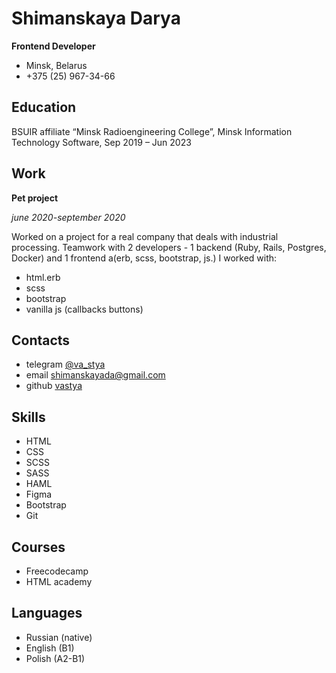 # Shimanskaya Darya
**Frontend  Developer**
* Minsk, Belarus
* +375 (25) 967-34-66

## Education
BSUIR affiliate  “Minsk Radioengineering College”,
Minsk  Information Technology Software,
Sep 2019 – Jun 2023

## Work
**Pet project**

_june 2020-september 2020_

 Worked on a project for a real company that deals with industrial processing.
Teamwork with 2 developers - 1 backend (Ruby, Rails, Postgres, Docker) and 1 frontend а(erb, scss, bootstrap, js.)
I worked with:

- html.erb
- scss
- bootstrap
- vanilla js (callbacks buttons)

## Contacts 
- telegram [@va_stya](https://t.me/va_stya)
- email shimanskayada@gmail.com
- github [vastya](https://github.com/vastya)

## Skills
- HTML
- CSS 
- SCSS
- SASS
- HAML
- Figma
- Bootstrap
- Git

## Courses
- Freecodecamp
- HTML academy

## Languages
- Russian (native)
- English (B1) 
- Polish (A2-B1)
